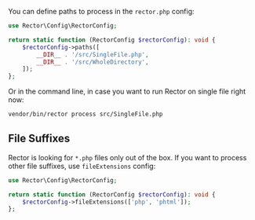 You can define paths to process in the `rector.php` config:

```php
use Rector\Config\RectorConfig;

return static function (RectorConfig $rectorConfig): void {
    $rectorConfig->paths([
        __DIR__ . '/src/SingleFile.php',
        __DIR__ . '/src/WholeDirectory',
    ]);
};
```

Or in the command line, in case you want to run Rector on single file right now:

```bash
vendor/bin/rector process src/SingleFile.php
```

## File Suffixes

Rector is looking for `*.php` files only out of the box. If you want to process other file suffixes, use `fileExtensions` config:

```php
use Rector\Config\RectorConfig;

return static function (RectorConfig $rectorConfig): void {
    $rectorConfig->fileExtensions(['php', 'phtml']);
};
```
